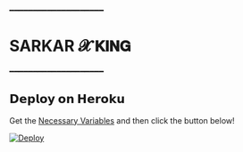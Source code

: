━━━━━━━━━━━━━━━━━━━━
# SARKAR 𝓧 𝗞𝗜𝗡𝗚

━━━━━━━━━━━━━━━━━━━━



## 𝗗𝗲𝗽𝗹𝗼𝘆 𝗼𝗻 𝗛𝗲𝗿𝗼𝗸𝘂
Get the [Necessary Variables](#Necessary-Variables) and then click the button below!  

[![Deploy](https://www.herokucdn.com/deploy/button.svg)](https://heroku.com/deploy?template=https://github.com/SARKAROP123/BRANDEDXUPDATE)


